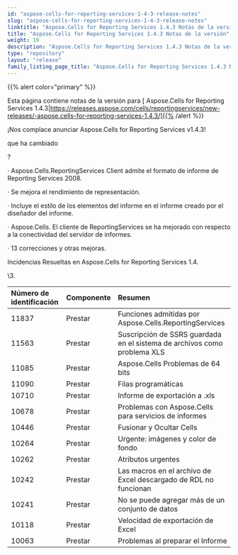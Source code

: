 ```yaml
---
id: "aspose-cells-for-reporting-services-1-4-3-release-notes"
slug: "aspose-cells-for-reporting-services-1-4-3-release-notes"
linktitle: "Aspose.Cells for Reporting Services 1.4.3 Notas de la versión"
title: "Aspose.Cells for Reporting Services 1.4.3 Notas de la versión"
weight: 10
description: "Aspose.Cells for Reporting Services 1.4.3 Notas de la versión – the latest updates and fixes."
type: "repository"
layout: "release"
family_listing_page_title: "Aspose.Cells for Reporting Services 1.4.3 Notas de la versión"
---
```

{{% alert color="primary" %}} 

Esta página contiene notas de la versión para [ Aspose.Cells for Reporting Services 1.4.3|https://releases.aspose.com/cells/reportingservices/new-releases/-aspose.cells-for-reporting-services-1.4.3/]{{% /alert %}} 

 ¡Nos complace anunciar Aspose.Cells for Reporting Services v1.4.3!

 que ha cambiado

? 

 · Aspose.Cells.ReportingServices Client admite el formato de informe de Reporting Services 2008.

 · Se mejora el rendimiento de representación.

· Incluye el estilo de los elementos del informe en el informe creado por el diseñador del informe.

 · Aspose.Cells. El cliente de ReportingServices se ha mejorado con respecto a la conectividad del servidor de informes.

 · 13 correcciones y otras mejoras.



 Incidencias Resueltas en Aspose.Cells for Reporting Services 1.4.

\3. 

|**Número de identificación** |**Componente** |**Resumen** |
|:- |:- |:- |
|11837 | Prestar| Funciones admitidas por Aspose.Cells.ReportingServices|
|11563 | Prestar| Suscripción de SSRS guardada en el sistema de archivos como problema XLS|
|11085 | Prestar| Aspose.Cells Problemas de 64 bits|
|11090 | Prestar| Filas programáticas|
|10710 | Prestar| Informe de exportación a .xls|
|10678 | Prestar| Problemas con Aspose.Cells para servicios de informes|
|10446 | Prestar| Fusionar y Ocultar Cells|
|10264 | Prestar| Urgente: imágenes y color de fondo|
|10262 | Prestar| Atributos urgentes|
|10242 | Prestar| Las macros en el archivo de Excel descargado de RDL no funcionan|
|10241 | Prestar| No se puede agregar más de un conjunto de datos|
|10118 | Prestar| Velocidad de exportación de Excel|
|10063 | Prestar| Problemas al preparar el Informe|


